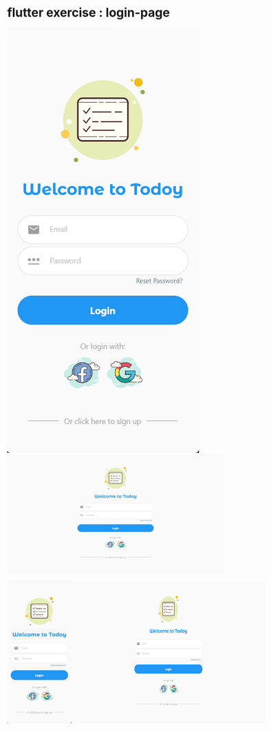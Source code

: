 # flutter exercise : login-page
![](assets/login-page-1.png) 
![](assets/login-page-2.png)
<div style="display:flex;justify-content:space-between;">
  <img src="assets/login-page-1.png" alt="Screenshot 1" width="150">
  <img src="assets/login-page-2.png" alt="Screenshot 2" width="450">
</div>
